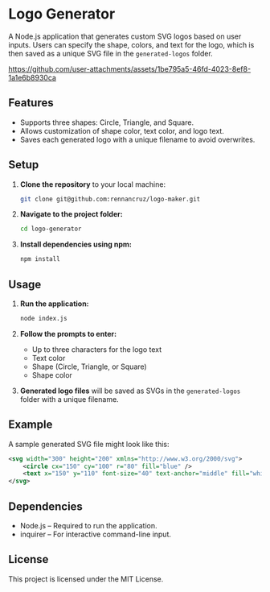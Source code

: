 # Logo Generator

A Node.js application that generates custom SVG logos based on user inputs. Users can specify the shape, colors, and text for the logo, which is then saved as a unique SVG file in the `generated-logos` folder.


https://github.com/user-attachments/assets/1be795a5-46fd-4023-8ef8-1a1e6b8930ca


## Features

- Supports three shapes: Circle, Triangle, and Square.
- Allows customization of shape color, text color, and logo text.
- Saves each generated logo with a unique filename to avoid overwrites.

## Setup

1. **Clone the repository** to your local machine:
   ```bash
   git clone git@github.com:rennancruz/logo-maker.git
   ```
1. **Navigate to the project folder:**

   ```bash
   cd logo-generator
   ```

1. **Install dependencies using npm:**

   ```bash
   npm install
   ```

## Usage

1. **Run the application:**

   ```bash
   node index.js
   ```

1. **Follow the prompts to enter:**

   - Up to three characters for the logo text
   - Text color
   - Shape (Circle, Triangle, or Square)
   - Shape color

1. **Generated logo files** will be saved as SVGs in the `generated-logos` folder with a unique filename.

## Example

A sample generated SVG file might look like this:

```xml
<svg width="300" height="200" xmlns="http://www.w3.org/2000/svg">
    <circle cx="150" cy="100" r="80" fill="blue" />
    <text x="150" y="110" font-size="40" text-anchor="middle" fill="white">ABC</text>
</svg>
```

## Dependencies

- Node.js – Required to run the application.
- inquirer – For interactive command-line input.

## License

This project is licensed under the MIT License.
